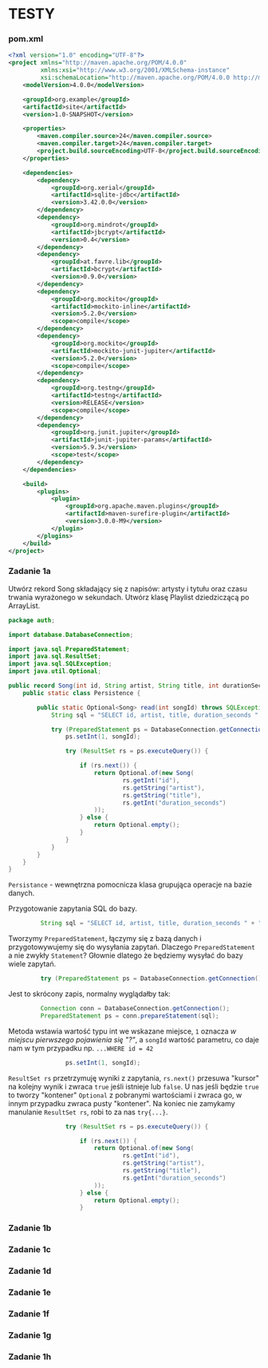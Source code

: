 # TESTY
### pom.xml
```xml
<?xml version="1.0" encoding="UTF-8"?>
<project xmlns="http://maven.apache.org/POM/4.0.0"
         xmlns:xsi="http://www.w3.org/2001/XMLSchema-instance"
         xsi:schemaLocation="http://maven.apache.org/POM/4.0.0 http://maven.apache.org/xsd/maven-4.0.0.xsd">
    <modelVersion>4.0.0</modelVersion>

    <groupId>org.example</groupId>
    <artifactId>site</artifactId>
    <version>1.0-SNAPSHOT</version>

    <properties>
        <maven.compiler.source>24</maven.compiler.source>
        <maven.compiler.target>24</maven.compiler.target>
        <project.build.sourceEncoding>UTF-8</project.build.sourceEncoding>
    </properties>

    <dependencies>
        <dependency>
            <groupId>org.xerial</groupId>
            <artifactId>sqlite-jdbc</artifactId>
            <version>3.42.0.0</version>
        </dependency>
        <dependency>
            <groupId>org.mindrot</groupId>
            <artifactId>jbcrypt</artifactId>
            <version>0.4</version>
        </dependency>
        <dependency>
            <groupId>at.favre.lib</groupId>
            <artifactId>bcrypt</artifactId>
            <version>0.9.0</version>
        </dependency>
        <dependency>
            <groupId>org.mockito</groupId>
            <artifactId>mockito-inline</artifactId>
            <version>5.2.0</version>
            <scope>compile</scope>
        </dependency>
        <dependency>
            <groupId>org.mockito</groupId>
            <artifactId>mockito-junit-jupiter</artifactId>
            <version>5.2.0</version>
            <scope>compile</scope>
        </dependency>
        <dependency>
            <groupId>org.testng</groupId>
            <artifactId>testng</artifactId>
            <version>RELEASE</version>
            <scope>compile</scope>
        </dependency>
        <dependency>
            <groupId>org.junit.jupiter</groupId>
            <artifactId>junit-jupiter-params</artifactId>
            <version>5.9.3</version>
            <scope>test</scope>
        </dependency>
    </dependencies>

    <build>
        <plugins>
            <plugin>
                <groupId>org.apache.maven.plugins</groupId>
                <artifactId>maven-surefire-plugin</artifactId>
                <version>3.0.0-M9</version>
            </plugin>
        </plugins>
    </build>
</project>
```
### Zadanie 1a
Utwórz rekord Song składający się z napisów: artysty i tytułu oraz czasu trwania wyrażonego w sekundach. Utwórz klasę Playlist dziedziczącą po ArrayList<Song>. 
```java
package auth;

import database.DatabaseConnection;

import java.sql.PreparedStatement;
import java.sql.ResultSet;
import java.sql.SQLException;
import java.util.Optional;

public record Song(int id, String artist, String title, int durationSeconds) {
    public static class Persistence {

        public static Optional<Song> read(int songId) throws SQLException {
            String sql = "SELECT id, artist, title, duration_seconds " + "FROM songs WHERE id = ?";

            try (PreparedStatement ps = DatabaseConnection.getConnection().prepareStatement(sql)) {
                ps.setInt(1, songId);

                try (ResultSet rs = ps.executeQuery()) {

                    if (rs.next()) {
                        return Optional.of(new Song(
                                rs.getInt("id"),
                                rs.getString("artist"),
                                rs.getString("title"),
                                rs.getInt("duration_seconds")
                        ));
                    } else {
                        return Optional.empty();
                    }
                }
            }
        }
    }
}

```
`Persistance` - wewnętrzna pomocnicza klasa grupująca operacje na bazie danych.


Przygotowanie zapytania SQL do bazy.
```java
         String sql = "SELECT id, artist, title, duration_seconds " + "FROM songs WHERE id = ?";
```
Tworzymy `PreparedStatement`, łączymy się z bazą danych i przygotowywujemy się do wysyłania zapytań. Dlaczego `PreparedStatement` a nie zwykły `Statement`? Głownie dlatego że będziemy wysyłać do bazy wiele zapytań.
```java
         try (PreparedStatement ps = DatabaseConnection.getConnection().prepareStatement(sql)) {
```
Jest to skrócony zapis, normalny wyglądałby tak:
```java
         Connection conn = DatabaseConnection.getConnection();
         PreparedStatement ps = conn.prepareStatement(sql);
```
Metoda wstawia wartość typu int we wskazane miejsce, `1` oznacza *w miejscu pierwszego pojawienia się "?"*, a `songId` wartość parametru, co daje nam w tym przypadku np. `...WHERE id = 42`
```java
                ps.setInt(1, songId);
```
`ResultSet rs` przetrzymuję wyniki z zapytania, `rs.next()` przesuwa "kursor" na kolejny wynik i zwraca `true` jeśli istnieje lub `false`. U nas jeśli będzie `true` to tworzy "kontener" `Optional` z pobranymi wartościami i zwraca go, w innym przypadku zwraca pusty "kontener". Na koniec nie zamykamy manulanie `ResultSet rs`, robi to za nas `try{...}`.
```java
                try (ResultSet rs = ps.executeQuery()) {

                    if (rs.next()) {
                        return Optional.of(new Song(
                                rs.getInt("id"),
                                rs.getString("artist"),
                                rs.getString("title"),
                                rs.getInt("duration_seconds")
                        ));
                    } else {
                        return Optional.empty();
                    }
```
### Zadanie 1b
### Zadanie 1c
### Zadanie 1d
### Zadanie 1e
### Zadanie 1f
### Zadanie 1g
### Zadanie 1h
